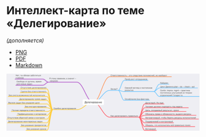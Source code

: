 # Интеллект-карта по теме «Делегирование»

_(дополняется)_

* [PNG](/Делегирование/Делегирование.png)
* [PDF](/Делегирование/Делегирование.pdf)
* [Markdown](/Делегирование/Делегирование.md)

![Интеллект-карта по теме «Делегирование»](/Делегирование/Делегирование.png)
